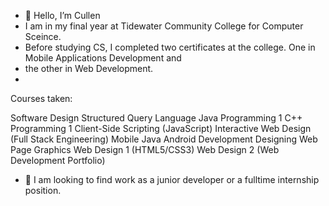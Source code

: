 - 👋 Hello, I’m Cullen
-  I am in my final year at Tidewater Community College for Computer Sceince.
-  Before studying CS, I completed two certificates at the college. One in Mobile Applications Development and 
-  the other in Web Development. 
-  
Courses taken:

Software Design
Structured Query Language
Java Programming 1
C++ Programming 1
Client-Side Scripting (JavaScript)
Interactive Web Design (Full Stack Engineering)
Mobile Java Android Development
Designing Web Page Graphics
Web Design 1 (HTML5/CSS3)
Web Design 2 (Web Development Portfolio)


- 💞️ I am looking to find work as a junior developer or a fulltime internship position. 

